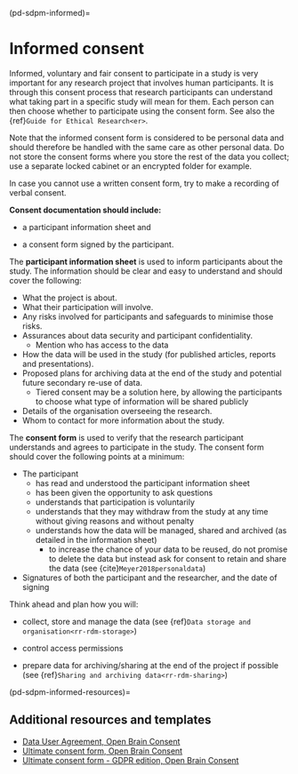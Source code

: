 (pd-sdpm-informed)=
# Informed consent

Informed, voluntary and fair consent to participate in a study is very important for any research project that involves human participants.
It is through this consent process that research participants can understand what taking part in a specific study will mean for them.
Each person can then choose whether to participate using the consent form.
See also the {ref}`Guide for Ethical Research<er>`.

Note that the informed consent form is considered to be personal data and should therefore be handled with the same care as other personal data.
Do not store the consent forms where you store the rest of the data you collect; use a separate locked cabinet or an encrypted folder for example.

In case you cannot use a written consent form, try to make a recording of verbal consent.

**Consent documentation should include:**

* a participant information sheet and

* a consent form signed by the participant.

The **participant information sheet** is used to inform participants about the study.
The information should be clear and easy to understand and should cover the following:
* What the project is about.
* What their participation will involve.
* Any risks involved for participants and safeguards to minimise those risks.
* Assurances about data security and participant confidentiality.
   * Mention who has access to the data
* How the data will be used in the study (for published articles, reports and presentations).
* Proposed plans for archiving data at the end of the study and potential future secondary re-use of data.
    * Tiered consent may be a solution here, by allowing the participants to choose what type of information will be shared publicly
* Details of the organisation overseeing the research.
* Whom to contact for more information about the study.

The **consent form** is used to verify that the research participant understands and agrees to participate in the study.
The consent form should cover the following points at a minimum:
* The participant
    * has read and understood the participant information sheet
    * has been given the opportunity to ask questions
    * understands that participation is voluntarily
    * understands that they may withdraw from the study at any time without giving reasons and without penalty
    * understands how the data will be managed, shared and archived (as detailed in the information sheet)
       * to increase the chance of your data to be reused, do not promise to delete the data but instead ask for consent to retain and share the data (see {cite}`Meyer2018personaldata`)
* Signatures of both the participant and the researcher, and the date of signing

Think ahead and plan how you will:

* collect, store and manage the data (see {ref}`Data storage and organisation<rr-rdm-storage>`)

* control access permissions

* prepare data for archiving/sharing at the end of the project if possible (see {ref}`Sharing and archiving data<rr-rdm-sharing>`)

(pd-sdpm-informed-resources)=
## Additional resources and templates
* [Data User Agreement, Open Brain Consent](https://open-brain-consent.readthedocs.io/en/latest/gdpr/data_user_agreement.html)
* [Ultimate consent form, Open Brain Consent](https://open-brain-consent.readthedocs.io/en/latest/ultimate.html)
* [Ultimate consent form - GDPR edition, Open Brain Consent](https://open-brain-consent.readthedocs.io/en/stable/gdpr/ultimate_gdpr.html)


